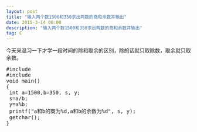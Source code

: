 ```yaml
---
layout: post
title: "输入两个数1500和350求出两数的商和余数并输出"
date: 2015-3-14 00:00
description: "输入两个数1500和350求出两数的商和余数并输出"
tag: C
---
```



今天来温习一下才学一段时间的除和取余的区别，除的话就只取除数，取余就只取余数。

<pre>
#include<stdio.h>
#include<conio.h>
void main()
{
 int a=1500,b=350, s, y;
 s=a/b;
 y=a%b;
 printf("a和b的商为%d,a和b的余数为%d", s, y);
 getchar();
}
